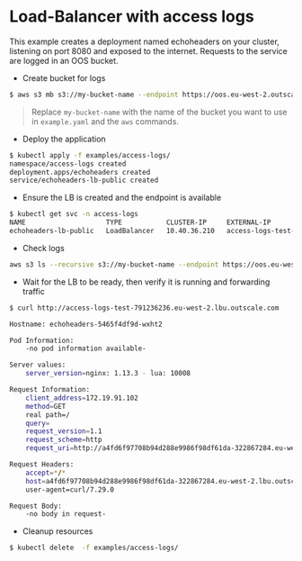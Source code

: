 # Load-Balancer with access logs
 
This example creates a deployment named echoheaders on your cluster, listening on port 8080 and exposed to the internet.
Requests to the service are logged in an OOS bucket.

- Create bucket for logs 
```sh
$ aws s3 mb s3://my-bucket-name --endpoint https://oos.eu-west-2.outscale.com
```

> Replace `my-bucket-name` with the name of the bucket you want to use in `example.yaml` and the `aws` commands.

- Deploy the application
```sh
$ kubectl apply -f examples/access-logs/
namespace/access-logs created
deployment.apps/echoheaders created
service/echoheaders-lb-public created
```

- Ensure the LB is created and the endpoint is available
```sh
$ kubectl get svc -n access-logs
NAME                    TYPE           CLUSTER-IP     EXTERNAL-IP                                             PORT(S)        AGE
echoheaders-lb-public   LoadBalancer   10.40.36.210   access-logs-test-791236236.eu-west-2.lbu.outscale.com   80:31252/TCP   14m
```

- Check logs
```sh
aws s3 ls --recursive s3://my-bucket-name --endpoint https://oos.eu-west-2.outscale.com
```

- Wait for the LB to be ready, then verify it is running and forwarding traffic
```sh	
$ curl http://access-logs-test-791236236.eu-west-2.lbu.outscale.com

Hostname: echoheaders-5465f4df9d-wxht2

Pod Information:
	-no pod information available-

Server values:
	server_version=nginx: 1.13.3 - lua: 10008

Request Information:
	client_address=172.19.91.102
	method=GET
	real path=/
	query=
	request_version=1.1
	request_scheme=http
	request_uri=http://a4fd6f97708b94d288e9986f98df61da-322867284.eu-west-2.lbu.outscale.com:8080/

Request Headers:
	accept=*/*
	host=a4fd6f97708b94d288e9986f98df61da-322867284.eu-west-2.lbu.outscale.com
	user-agent=curl/7.29.0

Request Body:
	-no body in request-
```

- Cleanup resources
```sh
$ kubectl delete  -f examples/access-logs/
```


